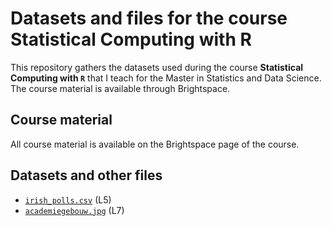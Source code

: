 # Datasets and files for the course Statistical Computing with R

This repository gathers the datasets used during the course **Statistical Computing with `R`** that I teach for the Master in Statistics and Data Science. The course material is available through Brightspace.

## Course material

All course material is available on the Brightspace page of the course.

## Datasets and other files

* [`irish_polls.csv`](https://raw.githubusercontent.com/mirkosignorelli/Teaching/main/SCwR_course/irish_polls.csv) (L5)
* [`academiegebouw.jpg`](https://github.com/mirkosignorelli/Teaching/blob/main/SCwR_course/academiegebouw.jpg) (L7)
